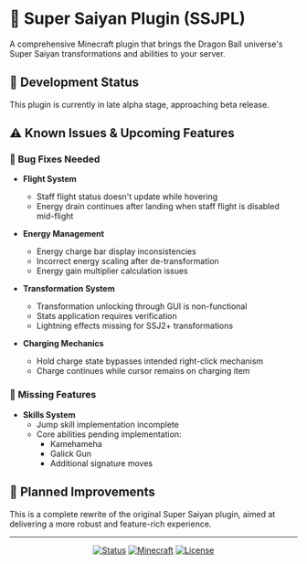 # 🐉 Super Saiyan Plugin (SSJPL)

A comprehensive Minecraft plugin that brings the Dragon Ball universe's Super Saiyan transformations and abilities to your server.

## 🚧 Development Status
This plugin is currently in late alpha stage, approaching beta release.

## ⚠️ Known Issues & Upcoming Features

### 🐛 Bug Fixes Needed
- **Flight System**
  - Staff flight status doesn't update while hovering
  - Energy drain continues after landing when staff flight is disabled mid-flight

- **Energy Management**
  - Energy charge bar display inconsistencies
  - Incorrect energy scaling after de-transformation
  - Energy gain multiplier calculation issues

- **Transformation System**
  - Transformation unlocking through GUI is non-functional
  - Stats application requires verification
  - Lightning effects missing for SSJ2+ transformations

- **Charging Mechanics**
  - Hold charge state bypasses intended right-click mechanism
  - Charge continues while cursor remains on charging item

### 🚀 Missing Features
- **Skills System**
  - Jump skill implementation incomplete
  - Core abilities pending implementation:
    - Kamehameha
    - Galick Gun
    - Additional signature moves

## 🔮 Planned Improvements
This is a complete rewrite of the original Super Saiyan plugin, aimed at delivering a more robust and feature-rich experience.

---
<div align="center">
  
[![Status](https://img.shields.io/badge/Status-Alpha-orange.svg)](https://github.com/yourusername/SSJPL)
[![Minecraft](https://img.shields.io/badge/Minecraft-1.21.1-brightgreen.svg)](https://www.minecraft.net/)
[![License](https://img.shields.io/badge/License-MIT-blue.svg)](LICENSE)

</div>